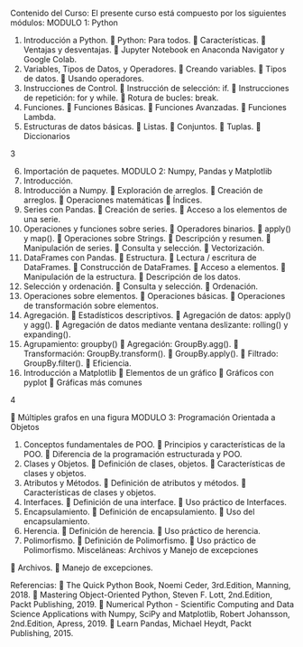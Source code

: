 Contenido del Curso:
El presente curso está compuesto por los siguientes módulos:
MODULO 1: Python
1. Introducción a Python.
 Python: Para todos.
 Características.
 Ventajas y desventajas.
 Jupyter Notebook en Anaconda Navigator y Google Colab.
2. Variables, Tipos de Datos, y Operadores.
 Creando variables.
 Tipos de datos.
 Usando operadores.
3. Instrucciones de Control.
 Instrucción de selección: if.
 Instrucciones de repetición: for y while.
 Rotura de bucles: break.
4. Funciones.
 Funciones Básicas.
 Funciones Avanzadas.
 Funciones Lambda.
5. Estructuras de datos básicas.
 Listas.
 Conjuntos.
 Tuplas.
 Diccionarios

3

6. Importación de paquetes.
MODULO 2: Numpy, Pandas y Matplotlib
1. Introducción.
2. Introducción a Numpy.
 Exploración de arreglos.
 Creación de arreglos.
 Operaciones matemáticas
 Índices.
3. Series con Pandas.
 Creación de series.
 Acceso a los elementos de una serie.
4. Operaciones y funciones sobre series.
 Operadores binarios.
 apply() y map().
 Operaciones sobre Strings.
 Descripción y resumen.
 Manipulación de series.
 Consulta y selección.
 Vectorización.
5. DataFrames con Pandas.
 Estructura.
 Lectura / escritura de DataFrames.
 Construcción de DataFrames.
 Acceso a elementos.
 Manipulación de la estructura.
 Descripción de los datos.
6. Selección y ordenación.
 Consulta y selección.
 Ordenación.
7. Operaciones sobre elementos.
 Operaciones básicas.
 Operaciones de transformación sobre elementos.
8. Agregación.
 Estadísticos descriptivos.
 Agregación de datos: apply() y agg().
 Agregación de datos mediante ventana deslizante: rolling() y expanding().
9. Agrupamiento: groupby()
 Agregación: GroupBy.agg().
 Transformación: GroupBy.transform().
 GroupBy.apply().
 Filtrado: GroupBy.filter().
 Eficiencia.
10. Introducción a Matplotlib
 Elementos de un gráfico
 Gráficos con pyplot
 Gráficas más comunes

4

 Múltiples grafos en una figura
MODULO 3: Programación Orientada a Objetos
1. Conceptos fundamentales de POO.
 Principios y características de la POO.
 Diferencia de la programación estructurada y POO.
2. Clases y Objetos.
 Definición de clases, objetos.
 Características de clases y objetos.
3. Atributos y Métodos.
 Definición de atributos y métodos.
 Características de clases y objetos.
4. Interfaces.
 Definición de una interface.
 Uso práctico de Interfaces.
5. Encapsulamiento.
 Definición de encapsulamiento.
 Uso del encapsulamiento.
6. Herencia.
 Definición de herencia.
 Uso práctico de herencia.
7. Polimorfismo.
 Definición de Polimorfismo.
 Uso práctico de Polimorfismo.
Misceláneas: Archivos y Manejo de excepciones

 Archivos.
 Manejo de excepciones.

Referencias:
 The Quick Python Book, Noemi Ceder, 3rd.Edition, Manning, 2018.
 Mastering Object-Oriented Python, Steven F. Lott, 2nd.Edition, Packt Publishing, 2019.
 Numerical Python - Scientific Computing and Data Science Applications with Numpy,
SciPy and Matplotlib, Robert Johansson, 2nd.Edition, Apress, 2019.
 Learn Pandas, Michael Heydt, Packt Publishing, 2015.
